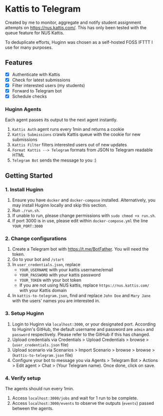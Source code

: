 # Kattis to Telegram
Created by me to monitor, aggregate and notify student assignment attempts on https://nus.kattis.com/. This has only been tested with the queue feature for NUS Kattis.

To deduplicate efforts, Huginn was chosen as a self-hosted FOSS IFTTT I use for many purposes. 

## Features
- [x] Authenticate with Kattis
- [x] Check for latest submissions
- [x] Filter interested users (my students)
- [x] Forward to Telegram bot
- [x] Schedule checks

### Huginn Agents
Each agent passes its output to the next agent instantly.
1. `Kattis Auth` agent runs every 1min and returns a cookie
1. `Kattis Submissions` crawls Kattis queue with the cookie for new submissions
1. `Kattis Filter` filters interested users out of new updates
1. `Format Kattis --> Telegram` formats from JSON to Telegram readable HTML
1. `Telegram Bot` sends the message to you :)

## Getting Started
### 1. Install Huginn
1. Ensure you have `docker` and `docker-compose` installed. Alternatively, you may install Huginn locally and skip this section.
1. Run `./run.sh`.
1. If unable to run, please change permissions with `sudo chmod +x run.sh`.
1. If port 3000 is in use, please edit within `docker-compose.yml` the line `YOUR_PORT:3000`

### 2. Change configurations
1. Create a Telegram bot with https://t.me/BotFather. You will need the token.
1. Go to your bot and `/start`
1. In `user_credentials.json`, replace
	- `YOUR_USERNAME` with your kattis username/email
	- `YOUR_PASSWORD` with your kattis password
	- `YOUR_TOKEN` with your bot token
	- If you are not using NUS kattis, replace `https://nus.kattis.com/` with your Kattis domain
1. In `kattis-to-telegram.json`, find and replace `John Doe` and `Mary Jane` with the users' names you are interested in.

### 3. Setup Huginn
1. Login to Huginn via `localhost:3000`, or your designated port.
	According to Huginn's GitHub, the default username and password are `admin` and `password` respectively. Please refer to the GitHub if this has changed.
1. Upload credentials via Credentials > Upload Credentials > browse > (`user_credentials.json` file)
1. Upload scenario via Scenarios > Import Scenario > browse > browse > (`kattis-to-telegram.json` file)
1. Configure your bot to message you via Agents > Telegram Bot > Actions > Edit agent > Chat > (Your Telegram name). Once done, click on save.

### 4. Verify setup
The agents should run every 1min.
1. Access `localhost:3000/jobs` and wait for 1 run to be complete.
1. Access `localhost:3000/events` to observe the outputs (`events`) passed between the agents.
